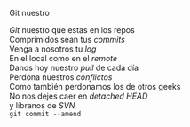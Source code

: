 Git nuestro 
<p><em>Git</em> nuestro que estas en los repos<br />  
Comprimidos sean tus <em>commits</em><br />  
Venga a nosotros tu <em>log</em><br /> 
En el local como en el <em>remote</em><br /> 
Danos hoy nuestro <em>pull</em> de cada día<br />  
Perdona nuestros <em>conflictos</em><br /> 
Como también perdonamos los de otros geeks<br /> 
No nos dejes caer en <em>detached HEAD</em><br />  
y líbranos de <em>SVN</em><br /> 
<code>git commit --amend</code></p>
